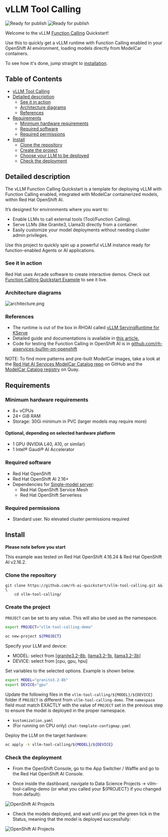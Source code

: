 # vLLM Tool Calling 

![Ready for publish](https://img.shields.io/badge/ready_for-publish-red)
![Ready for publish](https://img.shields.io/badge/Source/Authors-AIBU-green)


Welcome to the vLLM [Function Calling](https://ai-on-openshift.io/odh-rhoai/enable-function-calling/) Quickstart!  

Use this to quickly get a vLLM runtime with Function Calling enabled in your OpenShift AI environment, loading models directly from ModelCar containers.  

To see how it's done, jump straight to [installation](#install).

## Table of Contents

- [vLLM Tool Calling](#vllm-tool-calling)
- [Detailed description](#detailed-description)
    - [See it in action](#see-it-in-action)
    - [Architecture diagrams](#architecture-diagrams)
    - [References](#references)
- [Requirements](#requirements)
    - [Minimum hardware requirements](#minimum-hardware-requirements)
    - [Required software](#required-software)
    - [Required permissions](#required-permissions)
- [Install](#install)
    - [Clone the repository](#clone-the-repository)
    - [Create the project](#create-the-project)
    - [Choose your LLM to be deployed](#choose-your-llm-to-be-deployed)
    - [Check the deployment](#check-the-deployment)

## Detailed description

The vLLM Function Calling Quickstart is a template for deploying vLLM with Function Calling enabled, integrated with ModelCar containerized models, within Red Hat OpenShift AI.

It’s designed for environments where you want to:

- Enable LLMs to call external tools (Tool/Function Calling).
- Serve LLMs (like Granite3, Llama3) directly from a container.
- Easily customize your model deployments without needing cluster admin privileges.

Use this project to quickly spin up a powerful vLLM instance ready for function-enabled Agents or AI applications.

### See it in action

Red Hat uses Arcade software to create interactive demos. Check out [Function Calling Quickstart Example](TBD) to see it live.

### Architecture diagrams

![architecture.png](assets/images/architecture.png)

### References 

- The runtime is out of the box in RHOAI called [vLLM ServingRuntime for KServe](https://docs.redhat.com/en/documentation/red_hat_openshift_ai_self-managed/2.19/html/serving_models/serving-large-models_serving-large-models#supported-model-serving-runtimes_serving-large-models)
- Detailed guide and documentations is available in [this article.](https://ai-on-openshift.io/odh-rhoai/enable-function-calling/)
- Code for testing the Function Calling in OpenShift AI is in [github.com/rh-aiservices-bu/llm-on-openshift](https://github.com/rh-aiservices-bu/llm-on-openshift/blob/main/examples/notebooks/langchain/Langchain-FunctionCalling.ipynb)

NOTE: To find more patterns and pre-built ModelCar images, take a look at the [Red Hat AI Services ModelCar Catalog repo](https://github.com/redhat-ai-services/modelcar-catalog) on GitHub and the [ModelCar Catalog registry](https://quay.io/repository/redhat-ai-services/modelcar-catalog) on Quay. 

## Requirements

### Minimum hardware requirements

- 8+ vCPUs
- 24+ GiB RAM
- Storage: 30Gi minimum in PVC (larger models may require more)

#### Optional, depending on selected hardware platform
- 1 GPU (NVIDIA L40, A10, or similar)
- 1 Intel® Gaudi® AI Accelerator

### Required software  
- Red Hat OpenShift 
- Red Hat OpenShift AI 2.16+
- Dependencies for [Single-model server](https://docs.redhat.com/en/documentation/red_hat_openshift_ai_self-managed/2.16/html/installing_and_uninstalling_openshift_ai_self-managed/installing-the-single-model-serving-platform_component-install#configuring-automated-installation-of-kserve_component-install):
    - Red Hat OpenShift Service Mesh
    - Red Hat OpenShift Serverless

### Required permissions

- Standard user. No elevated cluster permissions required 

## Install

**Please note before you start**

This example was tested on Red Hat OpenShift 4.16.24 & Red Hat OpenShift AI v2.16.2.  

### Clone the repository

```
git clone https://github.com/rh-ai-quickstart/vllm-tool-calling.git && \
    cd vllm-tool-calling/  
```

### Create the project

`PROJECT` can be set to any value. This will also be used as the namespace.

```bash
export PROJECT="vllm-tool-calling-demo"

oc new-project ${PROJECT}
```

Specify your LLM and device:
- MODEL: select from [[granite3.2-8b](https://huggingface.co/ibm-granite/granite-3.2-8b-instruct), [llama3.2-1b](https://huggingface.co/meta-llama/Llama-3.2-1B), [llama3.2-3b](https://huggingface.co/meta-llama/Llama-3.2-3B)]
- DEVICE: select from [cpu, gpu, hpu]

Set variables to the selected options. Example is shown below.
```bash
export MODEL="granite3.2-8b"
export DEVICE="gpu"
```

Update the following files in the `vllm-tool-calling/${MODEL}/${DEVICE}` folder if `PROJECT` is different from `vllm-tool-calling-demo`. The `namespace` field must match EXACTLY with the value of `PROJECT` set in the previous step to ensure the model is deployed in the proper namespace.
- `kustomization.yaml`
- (For running on CPU only) `chat-template-configmap.yaml`

Deploy the LLM on the target hardware:
```bash
oc apply -k vllm-tool-calling/${MODEL}/${DEVICE}
```


### Check the deployment

* From the OpenShift Console, go to the App Switcher / Waffle and go to the Red Hat OpenShift AI Console.

* Once inside the dashboard, navigate to Data Science Projects -> vllm-tool-calling-demo (or what you called your ${PROJECT} if you changed from default):

![OpenShift AI Projects](assets/images/rhoai-1.png)

* Check the models deployed, and wait until you get the green tick in the Status, meaning that the model is deployed successfully:

![OpenShift AI Projects](assets/images/rhoai-2.png)